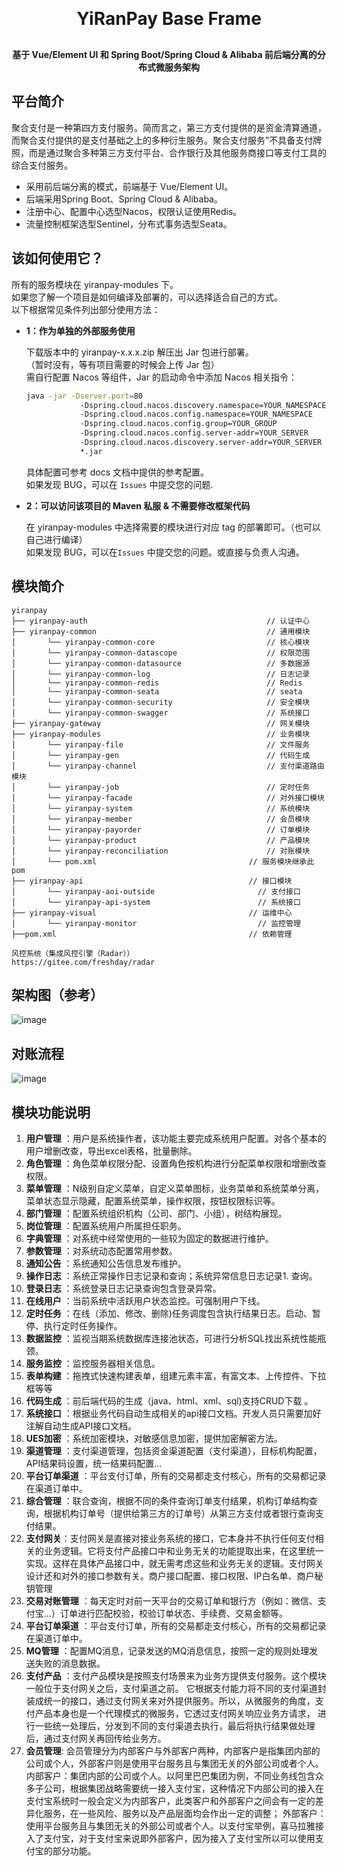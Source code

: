 <div align="center">
    <h1 style="margin: 30px 0 30px; font-weight: bold;">YiRanPay Base Frame</h1>
    <h4>基于 Vue/Element UI 和 Spring Boot/Spring Cloud & Alibaba 前后端分离的分布式微服务架构</h4>
</div>


## 平台简介

聚合支付是一种第四方支付服务。简而言之，第三方支付提供的是资金清算通道，而聚合支付提供的是支付基础之上的多种衍生服务。聚合支付服务”不具备支付牌照，而是通过聚合多种第三方支付平台、合作银行及其他服务商接口等支付工具的综合支付服务。  
- 采用前后端分离的模式，前端基于 Vue/Element UI。
- 后端采用Spring Boot、Spring Cloud & Alibaba。
- 注册中心、配置中心选型Nacos，权限认证使用Redis。
- 流量控制框架选型Sentinel，分布式事务选型Seata。

## 该如何使用它？

所有的服务模块在 yiranpay-modules 下。  
如果您了解一个项目是如何编译及部署的，可以选择适合自己的方式。  
以下根据常见条件列出部分使用方法：  

- **1：作为单独的外部服务使用**

  下载版本中的 yiranpay-x.x.x.zip 解压出 Jar 包进行部署。  
  （暂时没有，等有项目需要的时候会上传 Jar 包）  
  需自行配置 Nacos 等组件，Jar 的启动命令中添加 Nacos 相关指令：

  ```bash
  java -jar -Dserver.port=80  
              -Dspring.cloud.nacos.discovery.namespace=YOUR_NAMESPACE  
              -Dspring.cloud.nacos.config.namespace=YOUR_NAMESPACE  
              -Dspring.cloud.nacos.config.group=YOUR_GROUP  
              -Dspring.cloud.nacos.config.server-addr=YOUR_SERVER   
              -Dspring.cloud.nacos.discovery.server-addr=YOUR_SERVER  
              *.jar  
  ```

  具体配置可参考 docs 文档中提供的参考配置。  
  如果发现 BUG，可以在 `Issues` 中提交您的问题.

- **2：可以访问该项目的 Maven 私服 & 不需要修改框架代码**

  在 yiranpay-modules 中选择需要的模块进行对应 tag 的部署即可。（也可以自己进行编译）  
  如果发现 BUG，可以在`Issues` 中提交您的问题。或直接与负责人沟通。

  
## 模块简介

```
yiranpay   
├── yiranpay-auth                                        // 认证中心
├── yiranpay-common                                      // 通用模块
│       └── yiranpay-common-core                         // 核心模块
│       └── yiranpay-common-datascope                    // 权限范围
│       └── yiranpay-common-datasource                   // 多数据源
│       └── yiranpay-common-log                          // 日志记录
│       └── yiranpay-common-redis                        // Redis
│       └── yiranpay-common-seata                        // seata
│       └── yiranpay-common-security                     // 安全模块
│       └── yiranpay-common-swagger                      // 系统接口
├── yiranpay-gateway                                     // 网关模块
├── yiranpay-modules                                     // 业务模块
│       └── yiranpay-file                                // 文件服务
│       └── yiranpay-gen                                 // 代码生成
│       └── yiranpay-channel                             // 支付渠道路由模块
│       └── yiranpay-job                                 // 定时任务
│       └── yiranpay-facade                              // 对外接口模块
│       └── yiranpay-system                              // 系统模块
│       └── yiranpay-member                              // 会员模块
│       └── yiranpay-payorder                            // 订单模块
│       └── yiranpay-product                             // 产品模块
│       └── yiranpay-reconciliation                      // 对账模块
│       └── pom.xml                                  // 服务模块继承此pom
├── yiranpay-api                                     // 接口模块
│       └── yiranpay-aoi-outside                       // 支付接口
│       └── yiranpay-api-system                        // 系统接口
├── yiranpay-visual                                  // 运维中心
│       └── yiranpay-monitor                           // 监控管理
├──pom.xml                                           // 依赖管理

风控系统（集成风控引擎（Radar））
https://gitee.com/freshday/radar
```

## 架构图（参考）
![image](https://github.com/panda726548/yiranpay-cloud/assets/52069417/54728608-0ffe-4d45-8e74-afb38c920fbb)

## 对账流程
![image](https://github.com/panda726548/yiranpay-cloud/assets/52069417/35e6f771-02bb-4fd6-8a7b-acb0dcccd500)

## 模块功能说明
1.  **用户管理** ：用户是系统操作者，该功能主要完成系统用户配置。对各个基本的用户增删改查，导出excel表格，批量删除。
1.  **角色管理** ：角色菜单权限分配、设置角色按机构进行分配菜单权限和增删改查权限。
1.  **菜单管理** ：N级别自定义菜单，自定义菜单图标，业务菜单和系统菜单分离，菜单状态显示隐藏，配置系统菜单，操作权限，按钮权限标识等。
1.  **部门管理** ：配置系统组织机构（公司、部门、小组），树结构展现。
1.  **岗位管理** ：配置系统用户所属担任职务。
1.  **字典管理** ：对系统中经常使用的一些较为固定的数据进行维护。
1.  **参数管理** ：对系统动态配置常用参数。
1.  **通知公告** ：系统通知公告信息发布维护。
1.  **操作日志** ：系统正常操作日志记录和查询；系统异常信息日志记录1. 查询。
1.  **登录日志** ：系统登录日志记录查询包含登录异常。
1.  **在线用户** ：当前系统中活跃用户状态监控。可强制用户下线。
1.  **定时任务** ：在线（添加、修改、删除)任务调度包含执行结果日志。启动、暂停、执行定时任务操作。
1.  **数据监控** ：监视当期系统数据库连接池状态，可进行分析SQL找出系统性能瓶颈。
1.  **服务监控** ：监控服务器相关信息。
1.  **表单构建** ：拖拽式快速构建表单，组建元素丰富，有富文本、上传控件、下拉框等等
1.  **代码生成** ：前后端代码的生成（java、html、xml、sql)支持CRUD下载 。
1.  **系统接口** ：根据业务代码自动生成相关的api接口文档。开发人员只需要加好注解自动生成API接口文档。
1.  **UES加密** ：系统加密模块，对敏感信息加密，提供加密解密方法。
1.  **渠道管理** ：支付渠道管理，包括资金渠道配置（支付渠道），目标机构配置，API结果码设置，统一结果码配置...
1.  **平台订单渠道** ：平台支付订单，所有的交易都走支付核心，所有的交易都记录在渠道订单中。
1.  **综合管理** ：联合查询，根据不同的条件查询订单支付结果，机构订单结构查询，根据机构订单号（提供给第三方的订单号）从第三方支付或者银行查询支付结果。
1.  **支付网关**：支付网关是直接对接业务系统的接口，它本身并不执行任何支付相关的业务逻辑。它将支付产品接口中和业务无关的功能提取出来，在这里统一实现。这样在具体产品接口中，就无需考虑这些和业务无关的逻辑。支付网关设计还和对外的接口参数有关。商户接口配置、接口权限、IP白名单、商户秘钥管理
1.  **交易对账管理** ：每天定时对前一天平台的交易订单和银行方（例如：微信、支付宝...）订单进行匹配校验，校验订单状态、手续费、交易金额等。
1.  **平台订单渠道** ：平台支付订单，所有的交易都走支付核心，所有的交易都记录在渠道订单中。
1.  **MQ管理** ：配置MQ消息，记录发送的MQ消息信息，按照一定的规则处理发送失败的消息数据。
1.  **支付产品** ：支付产品模块是按照支付场景来为业务方提供支付服务。这个模块一般位于支付网关之后，支付渠道之前。 它根据支付能力将不同的支付渠道封装成统一的接口，通过支付网关来对外提供服务。所以，从微服务的角度，支付产品本身也是一个代理模式的微服务，它透过支付网关响应业务方请求， 进行一些统一处理后，分发到不同的支付渠道去执行，最后将执行结果做处理后，通过支付网关再回传给业务方。
1.  **会员管理**: 会员管理分为内部客户与外部客户两种，内部客户是指集团内部的公司或个人，外部客户则是使用平台服务且与集团无关的外部公司或者个人。
    内部客户：集团内部的公司或个人。以阿里巴巴集团为例，不同业务线包含众多子公司，根据集团战略需要统一接入支付宝，这种情况下内部公司的接入在支付宝系统时一般会定义为内部客户，此类客户和外部客户之间会有一定的差异化服务，在一些风险、服务以及产品层面均会作出一定的调整；
    外部客户：使用平台服务且与集团无关的外部公司或者个人。以支付宝举例，喜马拉雅接入了支付宝，对于支付宝来说即外部客户，因为接入了支付宝所以可以使用支付宝的部分功能。
